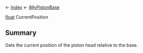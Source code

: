 ← [Index](Api-Index) ← [IMyPistonBase](Sandbox.ModAPI.Ingame.IMyPistonBase)

[float](System.Single) CurrentPosition

## Summary

Gets the current position of the piston head relative to the base.

